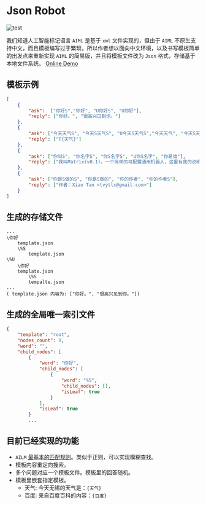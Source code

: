 # Json Robot
![test](https://travis-ci.com/tvytlx/jsonbot.svg?token=kHMnD6ux3VYAzZeWzvQz&branch=master)

我们知道人工智能标记语言 `AIML` 是基于 `xml` 文件实现的，但由于 `AIML` 不原生支持中文，而且模板编写过于繁琐，所以作者想以面向中文环境，以及书写模板简单的出发点来重新实现 `AIML` 的简易版，并且将模板文件改为 `Json` 格式，存储基于本地文件系统。 [Online Demo](http://arctanx.space/chat.html)
    
## 模板示例

```json
[
    {
        "ask":  ["你好S","你好", "U你好S", "U你好"],
        "reply": ["你好。", "很高兴见到你。"]
    },
    {
        "ask": ["今天天气S", "今天S天气S", "U今天S天气S","今天天气", "今天S天气"],
        "reply": ["T{天气}"]
    },
    {
        "ask": ["你叫S", "你名字S", "你S名字S", "U你S名字", "你是谁"],
        "reply": ["我叫Matrix(v0.1)，一个简单的可配置通用机器人，这里有我的说明哦 http://github.com/tvytlx/jsonbot"]
    },
    {
        "ask": ["你是S做的S", "你是S做的", "你的作者", "你的作者S"],
        "reply": ["作者：Xiao Tan <tvytlx@gmail.com>"]
    }
]
```

## 生成的存储文件

```shell
...
\你好
    template.json
    \%S
        template.json
\%U
    \你好
    template.json
        \%S
        tempalte.json
...
( template.json 内容为: ["你好。", "很高兴见到你。"])
```

## 生成的全局唯一索引文件

```json
{
    "template": "root",
    "nodes_count": 0,
    "word": "",
    "child_nodes": [
        {
            "word": "你好",
            "child_nodes": [
                {
                    "word": "%S",
                    "child_nodes": [],
                    "isLeaf": true
                }
            ],
            "isLeaf": true
        }
        ...
```

## 目前已经实现的功能
- `AILM` [最基本的匹配规则](http://www.alicebot.org/documentation/matching.html)。类似于正则，可以实现模糊查找。
- 模板内容重定向搜索。
- 多个问题对应一个模板文件。模板里的回答随机。
- 模板里嵌套指定模板。
	+ 天气: 今天无锡的天气是：`{天气}`
	+ 百度: 来自百度百科的内容：`{百度}`